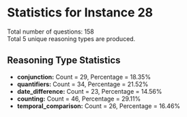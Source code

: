 # Statistics for Instance 28<br/>
Total number of questions: 158<br/>
Total 5 unique reasoning types are produced.<br/>
## Reasoning Type Statistics<br/>
- **conjunction:** Count = 29, Percentage = 18.35%<br/>
- **quantifiers:** Count = 34, Percentage = 21.52%<br/>
- **date_difference:** Count = 23, Percentage = 14.56%<br/>
- **counting:** Count = 46, Percentage = 29.11%<br/>
- **temporal_comparison:** Count = 26, Percentage = 16.46%<br/>
